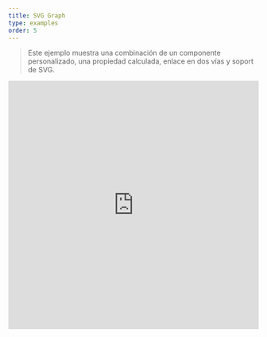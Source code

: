 ```yaml
---
title: SVG Graph
type: examples
order: 5
---
```


> Este ejemplo muestra una combinación de un componente personalizado, una propiedad calculada, enlace en dos vías y soport de SVG.

<iframe width="100%" height="500" src="https://jsfiddle.net/yyx990803/mhrckqgq/embedded/result,html,js,css" allowfullscreen="allowfullscreen" frameborder="0"></iframe>
